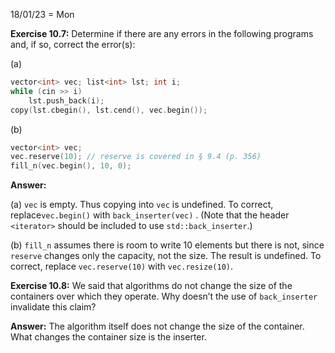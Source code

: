 18/01/23 = Mon

**Exercise 10.7:** Determine if there are any errors in the following programs and, if so, correct the error(s):

(a)

```c++
vector<int> vec; list<int> lst; int i;
while (cin >> i)
	lst.push_back(i);
copy(lst.cbegin(), lst.cend(), vec.begin());
```

(b)

```c++
vector<int> vec;
vec.reserve(10); // reserve is covered in § 9.4 (p. 356)
fill_n(vec.begin(), 10, 0);
```

**Answer:**

(a) `vec` is empty. Thus copying into `vec` is undefined. To correct, replace`vec.begin()` with `back_inserter(vec)` . (Note that the header `<iterator>` should be included to use `std::back_inserter`.)

(b) `fill_n` assumes there is room to write 10 elements but there is not, since `reserve` changes only the capacity, not the size. The result is undefined. To correct, replace `vec.reserve(10)` with `vec.resize(10)`.

**Exercise 10.8:** We said that algorithms do not change the size of the containers over which they operate. Why doesn’t the use of `back_inserter` invalidate this claim?

**Answer:** The algorithm itself does not change the size of the container. What changes the container size is the inserter.
